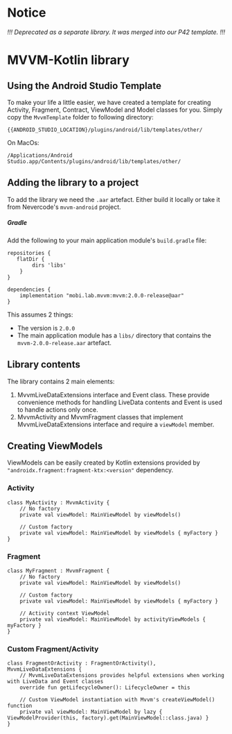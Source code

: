 # Notice

*!!! Deprecated as a separate library. It was merged into our P42 template. !!!*


# MVVM-Kotlin library



## Using the Android Studio Template

To make your life a little easier, we have created a template for creating Activity, Fragment, Contract, ViewModel and Model classes for you.
Simply copy the ``MvvmTemplate`` folder to following directory:

```
{{ANDROID_STUDIO_LOCATION}/plugins/android/lib/templates/other/
```

On MacOs:

```
/Applications/Android Studio.app/Contents/plugins/android/lib/templates/other/
```

## Adding the library to a project

To add the library we need the `.aar` artefact. Either build it locally or take it from Nevercode's `mvvm-android` project.

##### Gradle

Add the following to your main application module's `build.gradle` file:

```
repositories {
   flatDir {
        dirs 'libs'
    }
}

dependencies {
    implementation "mobi.lab.mvvm:mvvm:2.0.0-release@aar"
}
```

This assumes 2 things:
* The version is `2.0.0`
* The main application module has a `libs/` directory that contains the `mvvm-2.0.0-release.aar` artefact.

## Library contents
The library contains 2 main elements:

1. MvvmLiveDataExtensions interface and Event class. These provide convenience methods for handling LiveData contents and
Event is used to handle actions only once.
2. MvvmActivity and MvvmFragment classes that implement MvvmLiveDataExtensions interface and require a `viewModel` member.


## Creating ViewModels

ViewModels can be easily created by Kotlin extensions provided by `"androidx.fragment:fragment-ktx:<version"` dependency.


### Activity
```
class MyActivity : MvvmActivity {
    // No factory
    private val viewModel: MainViewModel by viewModels()

    // Custom factory
    private val viewModel: MainViewModel by viewModels { myFactory }
}
```

### Fragment
```
class MyFragment : MvvmFragment {
    // No factory
    private val viewModel: MainViewModel by viewModels()

    // Custom factory
    private val viewModel: MainViewModel by viewModels { myFactory }

    // Activity context ViewModel
    private val viewModel: MainViewModel by activityViewModels { myFactory }
}
```

### Custom Fragment/Activity
```
class FragmentOrActivity : FragmentOrActivity(), MvvmLiveDataExtensions {
    // MvvmLiveDataExtensions provides helpful extensions when working with LiveData and Event classes
    override fun getLifecycleOwner(): LifecycleOwner = this

    // Custom ViewModel instantiation with Mvvm's createViewModel() function
    private val viewModel: MainViewModel by lazy { ViewModelProvider(this, factory).get(MainViewModel::class.java) }
}
```
